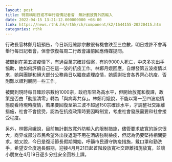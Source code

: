 ```yaml
---
layout: post
title: 特首稱明日或不舉行疫情記者會　無計劃放寬外防輸入
date: 2022-04-15 13:21:12.000000000 +08:00
link: https://news.rthk.hk/rthk/ch/component/k2/1644155-20220415.htm
categories: rthk
---
```


行政長官林鄭月娥預告，今日新冠確診宗數很有機會跌至三位數，明日或許不會再舉行每日記者會，但會恢復每周二行政會議前回應傳媒提問。

被問到在第五波疫情下，有過百萬宗確診個案，有約9000人死亡，中央多次出手協助，她如何評價自己在這一波的抗疫工作。林鄭月娥回應，自爆發第五波疫情以來，她與團隊和絕大部分公務員日以繼夜處理疫情，她感謝社會各界齊心抗疫，否則難以順利展開一些工作。

被問到現時每日確診宗數約1000宗，政府形容為高水平，但開始放寬和復課，政策是否由「動態清零」轉為「與病毒共存」。林鄭月娥說，不能以第一至四波疫情態度看待現時疫情，若果要回復至第三波不超過150宗確診水平，才調整社交距離措施，社會不會接受，認為在抗疫政策時要因時制宜，考慮社會發展需要和社會接受程度。

另外，林鄭月娥說，目前無計劃放寬外防輸入的限制措施，儘管要求放寬的訴求很大，商界或部分市民希望外出後返港不用在酒店強制檢疫，但認為仍要堅持相關要求。她又說，今日是復活節長假期開始，呼籲市民遵守防疫措施，戴口罩和勤洗手，希望安全度過長假期，迎接4月月21日起首階段放寬社交距離措施放寬，並讓小朋友在4月19日逐步分批安全回校上課。

